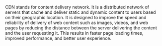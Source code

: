 CDN stands for content delivery network. It is a distributed network of servers that cache and deliver static and dynamic content to users based on their geographic location. It is designed to improve the speed and reliability of delivery of web content such as images, videos, and web pages by reducing the distance between the server delivering the content and the user requesting it. This results in faster page loading times, improved performance, and better user experience.
